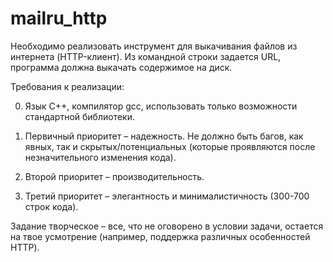 # mailru_http

Необходимо реализовать инструмент для выкачивания файлов из интернета (HTTP-клиент). Из командной строки задается URL, программа должна выкачать содержимое на диск.
 
Требования к реализации:
 
0. Язык C++, компилятор gcc, использовать только возможности стандартной библиотеки.
 
1. Первичный приоритет – надежность. Не должно быть багов, как явных, так и скрытых/потенциальных (которые проявляются после незначительного изменения кода).
 
2. Второй приоритет – производительность.
 
3. Третий приоритет – элегантность и минималистичность (300-700 строк кода).
 
Задание творческое – все, что не оговорено в условии задачи, остается на твое усмотрение (например, поддержка различных особенностей HTTP).
